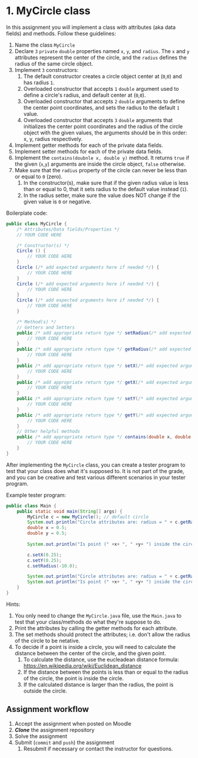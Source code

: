 # 1. MyCircle class
In this assignment you will implement a class with attributes (aka data fields) and methods. Follow these guidelines:
1. Name the class `MyCircle`
1. Declare `3` `private` `double` properties named `x`, `y`, and `radius`. The `x` and `y` attributes represent the center of the circle, and the `radius` defines the radius of the same circle object.
1. Implement `3` constructors:
    1. The default constructor creates a circle object center at (`0`,`0`) and has radius `1`.
    1. Overloaded constructor that accepts `1` `double` argument used to define a circle's radius, and default center at (`0`,`0`).
    1. Overloaded constructor that accepts `2` `double` arguments to define the center point coordinates, and sets the radius to the default `1` value.
    1. Overloaded constructor that accepts `3` `double` arguments that initializes the center point coordinates and the radius of the circle object with the given values, the arguments should be in this order: x, y, radius respectively.
1. Implement getter methods for each of the private data fields.
1. Implement setter methods for each of the private data fields. 
1. Implement the `contains(doubnle x, double y)` method. It returns `true` if the given (`x`,`y`) arguments are inside the circle object, `false` otherwise.
1. Make sure that the `radius` property of the circle can never be less than or equal to `0` (zero).
    1. In the constructor(s), make sure that if the given radius value is less than or equal to 0, that it sets radius to the default value instead (`1`).
    1. In the radius setter, make sure the value does NOT change if the given value is `0` or negative.

Boilerplate code:

```java
public class MyCircle {
    /* Attributes/Data fields/Properties */
    // YOUR CODE HERE

    /* Constructor(s) */
    Circle () {
        // YOUR CODE HERE
    }
    Circle (/* add expected arguments here if needed */) {
        // YOUR CODE HERE
    }
    Circle (/* add expected arguments here if needed */) {
        // YOUR CODE HERE
    }
    Circle (/* add expected arguments here if needed */) {
        // YOUR CODE HERE
    }

    /* Method(s) */
    // Getters and Setters
    public /* add appropriate return type */ setRadius(/* add expected arguments here if needed */) {
        // YOUR CODE HERE
    }
    public /* add appropriate return type */ getRadius(/* add expected arguments here if needed */) {
        // YOUR CODE HERE
    }
    public /* add appropriate return type */ setX(/* add expected arguments here if needed */) {
        // YOUR CODE HERE
    }
    public /* add appropriate return type */ getX(/* add expected arguments here if needed */) {
        // YOUR CODE HERE
    }
    public /* add appropriate return type */ setY(/* add expected arguments here if needed */) {
        // YOUR CODE HERE
    }
    public /* add appropriate return type */ getY(/* add expected arguments here if needed */) {
        // YOUR CODE HERE
    }
    // Other helpful methods
    public /* add appropriate return type */ contains(double x, double y) {
        // YOUR CODE HERE
    }
}
```

After implementing the `MyCircle` class, you can create a tester program to test that your class does what it's supposed to. It is not part of the grade, and you can be creative and test various different scenarios in your tester program.

Example tester program:

```java
public class Main {
    public static void main(String[] args) {
        MyCircle c = new MyCircle(); // default circle
        System.out.println("Circle attributes are: radius = " + c.getRadius() + ", center = ("+c.getX()+", "+c.getY()+")");
        double x = 0.5;
        double y = 0.5;
        
        System.out.println("Is point (" +x+ ", " +y+ ") inside the circle object? " + c.contains(x,y));

        c.setX(0.25);
        c.setY(0.25);
        c.setRadius(-10.0);

        System.out.println("Circle attributes are: radius = " + c.getRadius() + ", center = ("+c.getX()+", "+c.getY()+")");
        System.out.println("Is point (" +x+ ", " +y+ ") inside the circle object? " + c.contains(x,y));
    }
}
```

Hints:
1. You only need to change the `MyCircle.java` file, use the `Main.java` to test that your class/methods do what they're suppose to do.
1. Print the attributes by calling the getter methods for each attribute.
1. The set methods should protect the attributes; i.e. don't allow the radius of the circle to be netative.
1. To decide if a point is inside a circle, you will need to calculate the distance between the center of the circle, and the given point.
    1. To calculate the distance, use the eucleadean distance formula: https://en.wikipedia.org/wiki/Euclidean_distance
    1. If the distance between the points is less than or equal to the radius of the circle, the point is inside the circle.
    1. If the calculated distance is larger than the radius, the point is outside the circle.

## Assignment workflow

1. Accept the assignment when posted on Moodle
1. ***Clone*** the assignment repository
1. Solve the assignment
1. Submit (`commit` and `push`) the assignment
    1. Resubmit if necessary or contact the instructor for questions.
